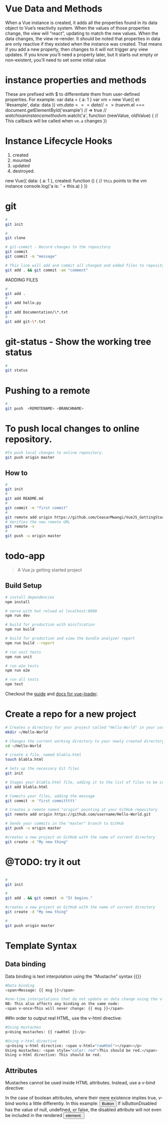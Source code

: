 
Vue Data and Methods
===============================
When a Vue instance is created, it adds all the properties found in its data object to Vue’s reactivity system. 
When the values of those properties change, the view will “react”, updating to match the new values.
When the data changes, the view re-render. 
It should be noted that properties in data are only reactive if they existed when the instance was created. 
That means if you add a new property, then changes to it will not trigger any view updates. 
If you know you’ll need a property later, but it starts out empty or non-existent, you’ll need to set some initial value



instance properties and methods
==============================
These are prefixed with $ to differentiate them from user-defined properties. For example:
var data = { a: 1 }
var vm = new Vue({
  el: '#example',
  data: data
})
vm.$data === data // => true
vm.$el === document.getElementById('example') // => true
// $watch is an instance method
vm.$watch('a', function (newValue, oldValue) {
  // This callback will be called when `vm.a` changes
})




Instance Lifecycle Hooks
==============================
1. created
2. mounted
3. updated
4. destroyed.

new Vue({
  data: {
    a: 1
  },
  created: function () {
    // `this` points to the vm instance
    console.log('a is: ' + this.a)
  }
})


# git
``` bash
#
git init

#
git clone

# git-commit - Record changes to the repository
git commit
git commit -m "message"

# This line will add and commit all changed and added files to repository.
git add . && git commit -am "comment"
```

#ADDING FILES
``` bash
#
git add .
#
git add hello.py
#
git add Documentation/\*.txt
#
git add git-\*.txt
```
# git-status - Show the working tree status
``` bash
#
git status 
```

# Pushing to a remote
``` bash
#
git push  <REMOTENAME> <BRANCHNAME> 
```
# To push local changes to online repository.
``` bash
#To push local changes to online repository.
git push origin master
```
## How to
``` bash
#
git init
#
git add README.md
#
git commit -m "first commit"
#
git remote add origin https://github.com/CeasarMwangi/VueJS_GettingStarted.git
# Verifies the new remote URL
git remote -v
#
git push -u origin master

```

# todo-app

> A Vue.js getting started project

## Build Setup

``` bash
# install dependencies
npm install

# serve with hot reload at localhost:8080
npm run dev

# build for production with minification
npm run build

# build for production and view the bundle analyzer report
npm run build --report

# run unit tests
npm run unit

# run e2e tests
npm run e2e

# run all tests
npm test
```

Checkout the [guide](http://.../.../) and [docs for vue-loader](http://.../...).

# Create a repo for a new project
``` bash
# Creates a directory for your project called "Hello-World" in your user directory
mkdir ~/Hello-World

# Changes the current working directory to your newly created directory
cd ~/Hello-World

# create a file, named blabla.html
touch blabla.html

# Sets up the necessary Git files
git init

# Stages your blabla.html file, adding it to the list of files to be committed
git add blabla.html

# Commits your files, adding the message 
git commit -m 'first committttt'

# Creates a remote named "origin" pointing at your GitHub repository
git remote add origin https://github.com/username/Hello-World.git

# Sends your commits in the "master" branch to GitHub
git push -u origin master

#creates a new project on GitHub with the name of current directory
git create -d "My new thing"
```
# @TODO: try it out
``` bash

#
git init

#
git add . && git commit -m "It begins."

#creates a new project on GitHub with the name of current directory
git create -d "My new thing"

#
git push origin master
```

# Template Syntax
## Data binding
Data binding is text interpolation using the “Mustache” syntax {{}}
``` bash
#Data binding
<span>Message: {{ msg }}</span>

#one-time interpolations that do not update on data change using the v-once directive, 
NB: This also affects any binding on the same node:
<span v-once>This will never change: {{ msg }}</span>
```
##In order to output real HTML, use the v-html directive:
``` bash
#Using mustaches
p>Using mustaches: {{ rawHtml }}</p>

#Using v-html directive
<p>Using v-html directive: <span v-html="rawHtml"></span></p>
Using mustaches: <span style="color: red">This should be red.</span>
Using v-html directive: This should be red.

```
## Attributes
Mustaches cannot be used inside HTML attributes. Instead, use a v-bind directive:
<div v-bind:id="dynamicId"></div>
In the case of boolean attributes, where their mere existence implies true, v-bind works a little differently. In this example:
<button v-bind:disabled="isButtonDisabled">Button</button>
If isButtonDisabled has the value of null, undefined, or false, the disabled attribute will not even be included in the rendered <button> element.